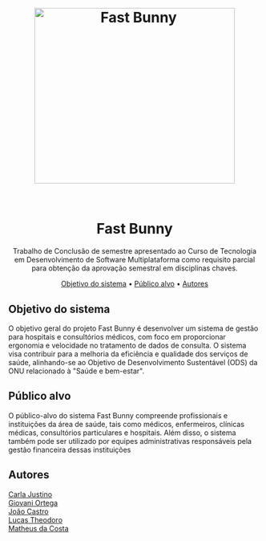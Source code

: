 <h1 align="center">
  <br>
  <img src="https://i.ibb.co/YtFZh6J/Fastbunny.jpg" alt="Fast Bunny" height="350" width="400">
  <br><br>
</h1>

<h1 align="center">Fast Bunny</h1>
<p align="center">Trabalho de Conclusão de semestre apresentado ao Curso de Tecnologia em
Desenvolvimento de Software Multiplataforma como requisito parcial para obtenção
da aprovação semestral em disciplinas chaves.
</p>
<p align="center">
 <a href="#objetivo">Objetivo do sistema</a> •
 <a href="#publico-alvo">Público alvo</a> •
 <a href="#autor">Autores</a>
</p>

## Objetivo do sistema
<p align="left">O objetivo geral do projeto Fast Bunny é desenvolver um sistema de gestão para hospitais e consultórios médicos, com foco em proporcionar ergonomia e velocidade no tratamento de dados de consulta. O sistema visa contribuir para a melhoria da eficiência e qualidade dos serviços de saúde, alinhando-se ao Objetivo de Desenvolvimento Sustentável (ODS) da ONU relacionado à "Saúde e bem-estar".</p>

## Público alvo 
<p align="left">O público-alvo do sistema Fast Bunny compreende profissionais e instituições da área de saúde, tais como médicos, enfermeiros, clínicas médicas, consultórios particulares e hospitais. Além disso, o sistema também pode ser utilizado por equipes administrativas responsáveis pela gestão financeira dessas instituições </p>

## Autores
<p align="left">
 <a href="#Carla">Carla Justino</a>
 <br>
 <a href="#Giovani">Giovani Ortega</a>
 <br>
 <a href="#Joao">João Castro</a>
 <br>
 <a href="#Lucas">Lucas Theodoro</a>
  <br>
 <a href="#Matheus">Matheus da Costa</a>
</p>

